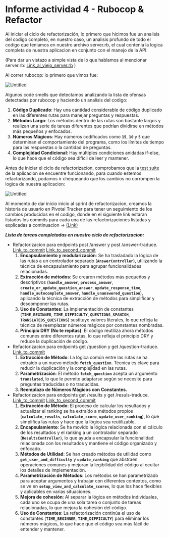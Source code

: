 # Informe actividad 4 - Rubocop & Refactor

Al iniciar el ciclo de refactorización, lo primero que hicimos fue un analisis del codigo completo, en nuestro caso, un analisis profundo de todo el codigo que teniamos en nuestro archivo server.rb, el cual contenia la logica completa de nuestra aplicacion en conjunto con el manejo de la API.

(Para dar un vistazo a simple vista de lo que hablamos al mencionar server.rb:
[Link_al_viejo_server.rb](https://github.com/GenaroSalomone/AYDS_Project/blob/e322aacf03f47d8f19341cd16a02b6b22230a571/server.rb) )

Al correr rubocop: lo primero que vimos fue:

![Untitled](Informe%20actividad%204%20-%20Rubocop%20&%20Refactor%200eb164678b5b48d097e73e42b81a3ee4/Untitled.png)

Algunos code smells que detectamos analizando la lista de ofensas detectadas por rubocop y haciendo un analisis del codigo:

1. **Código Duplicado**: Hay una cantidad considerable de código duplicado en las diferentes rutas para manejar preguntas y respuestas. 
2. **Métodos Largo**: Los métodos dentro de las rutas son bastante largos y realizan una serie de tareas diferentes que podrían dividirse en métodos más pequeños y enfocados.
3. **Números Mágicos**: Hay números codificados como **`15`**, **`10`** y **`5`** que determinan el comportamiento del programa, como los límites de tiempo para las respuestas o la cantidad de preguntas. 
4. **Complejidad Condicional**: Hay múltiples condiciones anidadas if-else, lo que hace que el código sea difícil de leer y mantener. 

Antes de iniciar el ciclo de refactorizacion, comprobamos que la [test suite](https://github.com/GenaroSalomone/AYDS_Project/tree/e322aacf03f47d8f19341cd16a02b6b22230a571/spec) de la aplicacion se encuentre funcionando, para cuando estemos refactorizando, podamos ir chequeando que los cambios no corrompen la logica de nuestra aplicacion:

![Untitled](Informe%20actividad%204%20-%20Rubocop%20&%20Refactor%200eb164678b5b48d097e73e42b81a3ee4/Untitled%201.png)

Al momento de dar inicio inicio al sprint de refactorizacion, creamos la historia de usuario en Pivotal Tracker para tener un seguimiento de los cambios producidos en el codigo, donde en el siguiente link estaran listados los commits para cada una de las refactorizaciones listadas y explicadas a continuacion → [(Link)](https://www.pivotaltracker.com/story/show/186332802)

***Lista de tareas completadas en nuestro ciclo de refactorizacion:***

- Refactorizacion para endpoints post /answer y post /answer-traduce.  [Link_to_commit](https://github.com/GenaroSalomone/AYDS_Project/commit/85f8f7af2f912c933a70c0a69d557a6669ee9c1c) [Link_to_second_commit](https://github.com/GenaroSalomone/AYDS_Project/commit/0d18f11045f9dd6aeb90d71ec96c79464fa1f110)
    1. **Encapsulamiento y modularización**: Se ha trasladado la lógica de las rutas a un controlador separado (**`AnswerController`**), utilizando la técnica de encapsulamiento para agrupar funcionalidades relacionadas.
    2. **Extracción de métodos**: Se crearon métodos más pequeños y descriptivos (**`handle_answer`**, **`process_answer`**, **`create_or_update_question_answer`**, **`update_response_time`**, **`handle_autocomplete_answer`**, **`handle_unanswered_question`**), aplicando la técnica de extracción de métodos para simplificar y descomponer las rutas.
    3. **Uso de Constantes**: La implementación de constantes (**`TIME_BEGINNER`**, **`TIME_DIFFICULTY`**, **`QUESTIONS_SPANISH`**, **`TRANSLATEDS_QUESTIONS`**) sustituye valores literales, lo que refleja la técnica de reemplazar números mágicos por constantes nombradas. 
    4. **Principio DRY (No te repitas)**: El código reutiliza ahora métodos comunes entre diferentes rutas, lo que refleja el principio DRY y reduce la duplicación de código.
- Refactorizacion para endpoints get /question y get /question-traduce.  [Link_to_commit](https://github.com/GenaroSalomone/AYDS_Project/commit/0ac559662cf73621b6200db177d03adf2c0236a4)
    1. **Extracción de Método**: La lógica común entre las rutas se ha extraído a un nuevo método **`fetch_question`**. Técnica es clave para reducir la duplicación y la complejidad en las rutas.
    2. **Parametrización**: El método **`fetch_question`** acepta un argumento **`translated`**, lo que le permite adaptarse según se necesite para preguntas traducidas o no traducidas.
    3. **Reemplazo de Números Mágicos con Constantes.**
- Refactorizacion para endpoints get /results y get /resuls-traduce.  [Link_to_commit](https://github.com/GenaroSalomone/AYDS_Project/commit/1119a507add60566b948812040dbc578d8912e2d) [Link_to_second_commit](https://github.com/GenaroSalomone/AYDS_Project/commit/3043deb14e424e77eb274b6707138adc3041ca2c)
    1. **Extracción de Método**: El proceso de calcular los resultados y actualizar el ranking se ha extraído a métodos propios (**`calculate_results`**, **`calculate_score`**, **`update_user_ranking`**), lo que simplifica las rutas y hace que la lógica sea reutilizable.
    2. **Encapsulamiento**: Se ha movido la lógica relacionada con el cálculo de los resultados y el ranking a un controlador separado (**`ResultsController`**), lo que ayuda a encapsular la funcionalidad relacionada con los resultados y mantiene el código organizado y enfocado.
    3. **Métodos de Utilidad**: Se han creado métodos de utilidad como **`get_user_and_difficulty`** y **`update_ranking`** que abstraen operaciones comunes y mejoran la legibilidad del código al ocultar los detalles de implementación.
    4. **Parametrización de Métodos**: Los métodos se han parametrizado para aceptar argumentos y trabajar con diferentes contextos, como se ve en **`setup_view_and_calculate_scores`**, lo que los hace flexibles y aplicables en varias situaciones.
    5. **Mejora de cohesión**: Al separar la lógica en métodos individuales, cada uno se ocupa de una sola tarea o conjunto de tareas relacionadas, lo que mejora la cohesión del código.
    6. **Uso de Constantes**: La refactorización continúa el uso de constantes (**`TIME_BEGINNER`**, **`TIME_DIFFICULTY`**) para eliminar los números mágicos, lo que hace que el código sea más fácil de entender y mantener.
